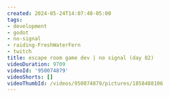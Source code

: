 ```yaml
---
created: 2024-05-24T14:07:40-05:00
tags:
- development
- godot
- no-signal
- raiding-FreshWaterFern
- twitch
title: escape room game dev | no signal (day 82)
videoDuration: 9709
videoId: '950074879'
videoShorts: []
videoThumbId: /videos/950074879/pictures/1858488106
---
```

